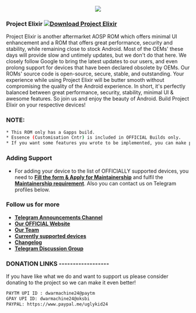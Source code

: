 <p align="center">
  <img src="https://i.imgur.com/keRz3rU.jpg" />
</p>

### Project Elixir [![Download Project Elixir](https://img.shields.io/sourceforge/dt/project-elixir.svg)](https://projectelixiros.com/download) 

Project Elixir is another aftermarket AOSP ROM which offers minimal UI enhancement and a ROM that offers great performance, security and stability, while remaining close to stock Android. Most of the OEMs' these days will provide slow and untimely updates, but we don't do that here. We closely follow Google to bring the latest updates to our users, and even prolong support for devices that have been declared obsolete by OEMs. Our ROMs' source code is open-source, secure, stable, and outstanding. Your experience while using Project Elixir will be butter smooth without compromising the quality of the Android experience. In short, it's perfectly balanced between great performance, security, stability, minimal UI & awesome features. So join us and enjoy the beauty of Android. Build Project Elixir on your respective devices!

### NOTE: 

```bash
* This ROM only has a Gapps build.
* Essence (Customisation Cntr) is included in OFFICIAL Builds only.
* If you want some features you wrote to be implemented, you can make pull request, given you've tested them successfully.
```

### Adding Support
- For adding your device to the list of OFFICIALLY supported devices, you need to [**Fill the form & Apply for Maintainership**](https://projectelixiros.com/documentation) and fulfil the [**Maintainership requirement**](https://projectelixiros.com/documentation). Also you can contact us on Telegram profiles below.

### Follow  us for more

 * [**Telegram Announcements Channel**](https://t.me/Elixir_Updates)
 * [**Our OFFICIAL Website**](https://projectelixiros.com/)
 * [**Our Team**](https://projectelixiros.com/team)
 * [**Currently supported devices**](https://projectelixiros.com/download)
 * [**Changelog**](https://projectelixiros.com/changelog)
 * [**Telegram Discussion Group**](https://t.me/Elixir_Discussion)

### DONATION LINKS ------------------

If you have like what we do and want to support us please consider donating to the project so we can make it even better!

```bash
PAYTM UPI ID : dwarmachine24@paytm
GPAY UPI ID: dwarmachine24@oksbi
PAYPAL: https://www.paypal.me/uglykid24
```
